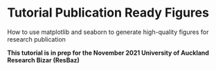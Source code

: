# Tutorial Publication Ready Figures
How to use matplotlib and seaborn to generate high-quality figures for research publication

**This tutorial is in prep for the November 2021 University of Auckland Research Bizar (ResBaz)**

